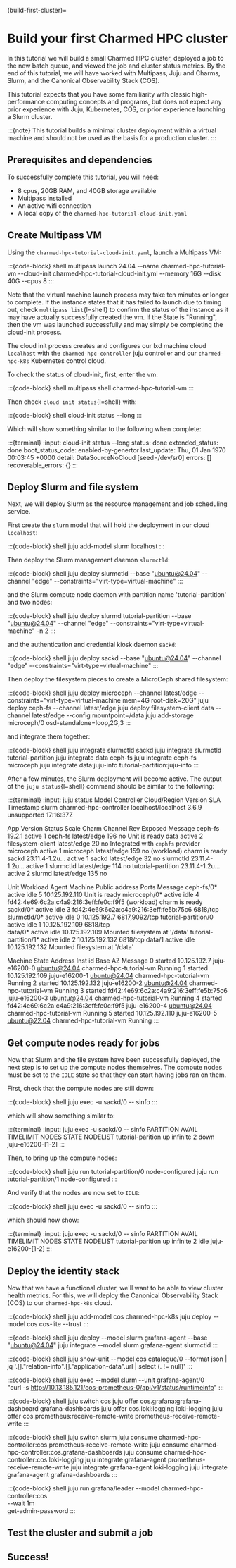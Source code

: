 (build-first-cluster)=
# Build your first Charmed HPC cluster

<!-- A tutorial is a practical activity, in which the student learns by doing something meaningful, towards some achievable goal. What the student does is not necessarily what they will learn. -->

<!-- Goal: Get a new potential user familiar with the various tools used for Charmed HPC, and build a basic cluster that feels recognizable by the end. Show how Charmed HPC provides a turn-key cluster smoothly and why its worth using. -->

In this tutorial we will build a small Charmed HPC cluster, deployed a job to the new batch queue, and viewed the job and cluster status metrics. By the end of this tutorial, we will have worked with Multipass, Juju and Charms, Slurm, and the Canonical Observability Stack (COS).

This tutorial expects that you have some familiarity with classic high-performance computing concepts and programs, but does not expect any prior experience with Juju, Kubernetes, COS, or prior experience launching a Slurm cluster.

<!-- How long should this tutorial take to complete? -->

:::{note}
This tutorial builds a minimal cluster deployment within a virtual machine and should not be used as the basis for a production cluster.
:::

## Prerequisites and dependencies

To successfully complete this tutorial, you will need:


* 8 cpus, 20GB RAM, and 40GB storage available
* Multipass installed
* An active wifi connection
* A local copy of the `charmed-hpc-tutorial-cloud-init.yaml`

## Create Multipass VM

Using the `charmed-hpc-tutorial-cloud-init.yaml`, launch a Multipass VM:

:::{code-block} shell
multipass launch 24.04 --name charmed-hpc-tutorial-vm --cloud-init charmed-hpc-tutorial-cloud-init.yml --memory 16G --disk 40G --cpus 8
:::

<!-- Rephrase this section -->
Note that the virtual machine launch process may take ten minutes or longer to complete. If the instance states that it has failed to launch due to timing out, check `multipass list`{l=shell} to confirm the status of the instance as it may have actually successfully created the vm. If the State is "Running", then the vm was launched successfully and may simply be completing the cloud-init process.
<!-- Steps if the vm does not say running? -->

The cloud init process creates and configures our lxd machine cloud `localhost` with the `charmed-hpc-controller` juju controller and our `charmed-hpc-k8s` Kubernetes control cloud.
<!-- Add ref arch pieces -->

To check the status of cloud-init, first, enter the vm:

:::{code-block} shell
multipass shell charmed-hpc-tutorial-vm
:::

Then check `cloud init status`{l=shell} with:

:::{code-block} shell
cloud-init status --long
:::

Which will show something similar to the following when complete:

:::{terminal}
:input: cloud-init status --long
status: done
extended_status: done
boot_status_code: enabled-by-genertor
last_update: Thu, 01 Jan 1970 00:03:45 +0000
detail: DataSourceNoCloud [seed=/dev/sr0]
errors: []
recoverable_errors: {}
:::

<!-- Quick commands to test that various cloud init pieces have been set up correctly:

`juju status -m controller` should show...
`juju clouds` should show...
 -->

## Deploy Slurm and file system

Next, we will deploy Slurm as the resource management and job scheduling service.

First create the `slurm` model that will hold the
deployment in our cloud `localhost`:

:::{code-block} shell
juju add-model slurm localhost
:::

Then deploy the Slurm management daemon `slurmctld`:

:::{code-block} shell
juju deploy slurmctld --base "ubuntu@24.04" --channel "edge" --constraints="virt-type=virtual-machine"
:::

and the Slurm compute node daemon with partition name 'tutorial-partition' and two nodes:

:::{code-block} shell
juju deploy slurmd tutorial-partition --base "ubuntu@24.04" --channel "edge" --constraints="virt-type=virtual-machine" -n 2
:::

and the authentication and credential kiosk daemon `sackd`:

:::{code-block} shell
juju deploy sackd --base "ubuntu@24.04" --channel "edge" --constraints="virt-type=virtual-machine"
:::

Then deploy the filesystem pieces to create a MicroCeph shared filesystem:

:::{code-block} shell
juju deploy microceph --channel latest/edge --constraints="virt-type=virtual-machine mem=4G root-disk=20G"
juju deploy ceph-fs --channel latest/edge
juju deploy filesystem-client data --channel latest/edge --config mountpoint=/data
juju add-storage microceph/0 osd-standalone=loop,2G,3
:::

and integrate them together:

:::{code-block} shell
juju integrate slurmctld sackd
juju integrate slurmctld tutorial-partition
juju integrate data ceph-fs
juju integrate ceph-fs microceph
juju integrate data:juju-info tutorial-partition:juju-info
:::

After a few minutes, the Slurm deployment will become active. The output of the
`juju status`{l=shell} command should be similar to the following:

:::{terminal}
:input: juju status
Model  Controller              Cloud/Region         Version    SLA          Timestamp
slurm  charmed-hpc-controller  localhost/localhost    3.6.9    unsupported  17:16:37Z

App                 Version               Status  Scale  Charm             Channel      Rev  Exposed  Message
ceph-fs             19.2.1                active      1  ceph-fs           latest/edge   196 no       Unit is ready
data                                      active      2  filesystem-client latest/edge   20  no       Integrated with `cephfs` provider
microceph                                 active      1  microceph         latest/edge   159 no       (workload) charm is ready
sackd               23.11.4-1.2u...       active      1  sackd             latest/edge   32  no
slurmctld           23.11.4-1.2u...       active      1  slurmctld         latest/edge   114 no
tutorial-partition  23.11.4-1.2u...       active      2  slurmd            latest/edge   135 no


Unit                      Workload  Agent      Machine  Public address                         Ports           Message
ceph-fs/0*                active    idle       5        10.125.192.110                                         Unit is ready
microceph/0*              active    idle       4        fd42:4e69:6c2a:c4a9:216:3eff:fe0c:f9f5                 (workload) charm is ready
sackd/0*                  active    idle       3        fd42:4e69:6c2a:c4a9:216:3eff:fe5b:75c6 6818/tcp
slurmctld/0*              active    idle       0        10.125.192.7                           6817,9092/tcp
tutorial-partition/0      active    idle       1        10.125.192.109                         6818/tcp                 
  data/0*                 active    idle                10.125.192.109                                          Mounted filesystem at '/data'
tutorial-partition/1*     active    idle       2        10.125.192.132                         6818/tcp
  data/1                  active    idle                10.125.192.132                                          Mounted filesystem at '/data'

Machine  State    Address                                 Inst id        Base          AZ                         Message
0        started  10.125.192.7                            juju-e16200-0  ubuntu@24.04  charmed-hpc-tutorial-vm    Running
1        started  10.125.192.109                          juju-e16200-1  ubuntu@24.04  charmed-hpc-tutorial-vm    Running
2        started  10.125.192.132                          juju-e16200-2  ubuntu@24.04  charmed-hpc-tutorial-vm    Running
3        started  fd42:4e69:6c2a:c4a9:216:3eff:fe5b:75c6  juju-e16200-3  ubuntu@24.04  charmed-hpc-tutorial-vm    Running
4        started  fd42:4e69:6c2a:c4a9:216:3eff:fe0c:f9f5  juju-e16200-4  ubuntu@24.04  charmed-hpc-tutorial-vm    Running
5        started  10.125.192.110                          juju-e16200-5  ubuntu@22.04  charmed-hpc-tutorial-vm    Running
:::

<!-- Add summary of what the last few steps accomplished and what juju status is showing-->

## Get compute nodes ready for jobs

Now that Slurm and the file system have been successfully deployed, the next step is to set up the compute nodes themselves. The compute nodes must be set to the `IDLE` state so that they can start having jobs ran on them.

First, check that the compute nodes are still down:

:::{code-block} shell
juju exec -u sackd/0 -- sinfo
:::

which will show something similar to:

:::{terminal}
:input: juju exec -u sackd/0 -- sinfo
PARTITION         AVAIL  TIMELIMIT  NODES  STATE NODELIST
tutorial-parition    up   infinite      2   down juju-e16200-[1-2]
:::

Then, to bring up the compute nodes:

:::{code-block} shell
juju run tutorial-partition/0 node-configured
juju run tutorial-partition/1 node-configured
:::

And verify that the nodes are now set to `IDLE`:

:::{code-block} shell
juju exec -u sackd/0 -- sinfo
:::

which should now show:

:::{terminal}
:input: juju exec -u sackd/0 -- sinfo
PARTITION         AVAIL  TIMELIMIT  NODES  STATE NODELIST
tutorial-parition    up   infinite      2   idle juju-e16200-[1-2]
:::

<!-- Add summary of what the last few steps accomplished -->





## Deploy the identity stack

Now that we have a functional cluster, we'll want to be able to view cluster health metrics. For this, we will deploy the Canonical Observability Stack (COS) to our `charmed-hpc-k8s` cloud.

<!-- slurmdbd and mysql? -->

:::{code-block} shell
juju add-model cos charmed-hpc-k8s
juju deploy --model cos cos-lite --trust
:::

:::{code-block} shell
juju deploy --model slurm grafana-agent --base "ubuntu@24.04"
juju integrate --model slurm grafana-agent slurmctld
:::

:::{code-block} shell
juju show-unit --model cos catalogue/0 --format json | \
  jq '.[]."relation-info".[]."application-data".url | select (. != null)'
:::

:::{code-block} shell
juju exec --model slurm --unit grafana-agent/0 \
  "curl -s http://10.13.185.121/cos-prometheus-0/api/v1/status/runtimeinfo"
:::

:::{code-block} shell
juju switch cos
juju offer cos.grafana:grafana-dashboard grafana-dashboards
juju offer cos.loki:logging loki-logging
juju offer cos.prometheus:receive-remote-write prometheus-receive-remote-write
:::

:::{code-block} shell
juju switch slurm 
juju consume charmed-hpc-controller:cos.prometheus-receive-remote-write
juju consume charmed-hpc-controller:cos.grafana-dashboards
juju consume charmed-hpc-controller:cos.loki-logging
juju integrate grafana-agent prometheus-receive-remote-write
juju integrate grafana-agent loki-logging
juju integrate grafana-agent grafana-dashboards
:::

:::{code-block} shell
juju run grafana/leader --model charmed-hpc-controller:cos \
  --wait 1m \
  get-admin-password
:::

## Test the cluster and submit a job

## Success!
